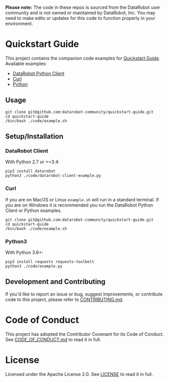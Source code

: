 **Please note:** The code in these repos is sourced from the DataRobot user community and is not owned or maintained by DataRobot, Inc. You may need to make edits or updates for this code to function properly in your environment.

# Quickstart Guide 

This project contains the companion code examples for [Quickstart Guide](https://api-docs.datarobot.com/docs/quickstart-guide).
Available examples:
* [DataRobot Python Client](code/datarobot-client-example.py)
* [Curl](code/curl-example.sh)
* [Python](code/python-example.py)

## Usage
```shell script
git clone git@github.com:datarobot-community/quickstart-guide.git
cd quickstart-guide
/bin/bash ./code/example.sh
```

## Setup/Installation
### DataRobot Client
With Python 2.7 or >=3.4:
```shell script
pip3 install datarobot
python3 ./code/datarobot-client-example.py
```

### Curl
If you are on MacOS or Linux `example.sh` will run in a standard terminal. 
If you are on Windows it is recommended you run the DataRobot Python Client or 
Python examples.
```shell script
git clone git@github.com:datarobot-community/quickstart-guide.git
cd quickstart-guide
/bin/bash ./code/example.sh
```

### Python3
With Python 3.6+:
```shell script
pip3 install requests requests-toolbelt
python3 ./code/example.py
```

## Development and Contributing

If you'd like to report an issue or bug, suggest improvements, or contribute code to this project, please refer to [CONTRIBUTING.md](CONTRIBUTING.md).

# Code of Conduct

This project has adopted the Contributor Covenant for its Code of Conduct. 
See [CODE_OF_CONDUCT.md](CODE_OF_CONDUCT.md) to read it in full.

# License

Licensed under the Apache License 2.0. 
See [LICENSE](LICENSE) to read it in full.


